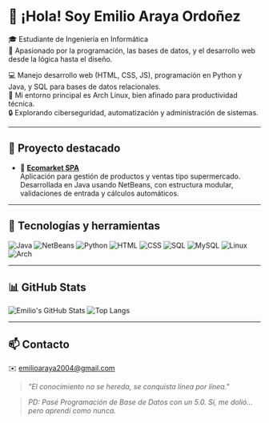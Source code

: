 # 👋 ¡Hola! Soy Emilio Araya Ordoñez

🎓 Estudiante de Ingeniería en Informática  
🧠 Apasionado por la programación, las bases de datos, y el desarrollo web desde la lógica hasta el diseño.

💻 Manejo desarrollo web (HTML, CSS, JS), programación en Python y Java, y SQL para bases de datos relacionales.  
🐧 Mi entorno principal es Arch Linux, bien afinado para productividad técnica.  
🔒 Explorando ciberseguridad, automatización y administración de sistemas.

---

## 🚀 Proyecto destacado

- 🛒 **[Ecomarket SPA](https://github.com/emilio-araya/ecomarket-spa)**  
  Aplicación para gestión de productos y ventas tipo supermercado.  
  Desarrollada en Java usando NetBeans, con estructura modular, validaciones de entrada y cálculos automáticos.

---

## 🧠 Tecnologías y herramientas

![Java](https://img.shields.io/badge/Java-007396?style=flat&logo=java&logoColor=white)
![NetBeans](https://img.shields.io/badge/NetBeans-1B6AC6?style=flat&logo=apache-netbeans-ide&logoColor=white)
![Python](https://img.shields.io/badge/Python-3776AB?style=flat&logo=python&logoColor=white)
![HTML](https://img.shields.io/badge/HTML5-E34F26?style=flat&logo=html5&logoColor=white)
![CSS](https://img.shields.io/badge/CSS3-1572B6?style=flat&logo=css3&logoColor=white)
![SQL](https://img.shields.io/badge/SQL-336791?style=flat&logo=postgresql&logoColor=white)
![MySQL](https://img.shields.io/badge/MySQL-005C84?style=flat&logo=mysql&logoColor=white)
![Linux](https://img.shields.io/badge/Linux-FCC624?style=flat&logo=linux&logoColor=black)
![Arch](https://img.shields.io/badge/Arch_Linux-1793D1?style=flat&logo=arch-linux&logoColor=white)

---

## 📊 GitHub Stats

![Emilio's GitHub Stats](https://github-readme-stats.vercel.app/api?username=emilio-araya&show_icons=true&theme=dark)
![Top Langs](https://github-readme-stats.vercel.app/api/top-langs/?username=emilio-araya&layout=compact&theme=dark)

---

## 📫 Contacto

✉️ emilioaraya2004@gmail.com 

> *"El conocimiento no se hereda, se conquista línea por línea."*

> *PD: Pasé Programación de Base de Datos con un 5.0. Sí, me dolió… pero aprendí como nunca.*
